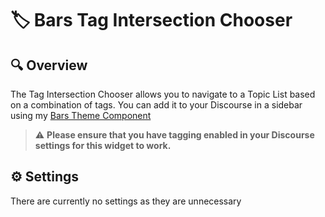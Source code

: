 # 🏷️ Bars Tag Intersection Chooser

## 🔍 Overview

The Tag Intersection Chooser allows you to navigate to a Topic List based on a combination of tags.  You can add it to your Discourse in a sidebar using my [Bars Theme Component](https://www.github.com/merefield/discourse-tc-bars)

> ⚠️ **Please ensure that you have tagging enabled in your Discourse settings for this widget to work.**


## ⚙️ Settings

There are currently no settings as they are unnecessary